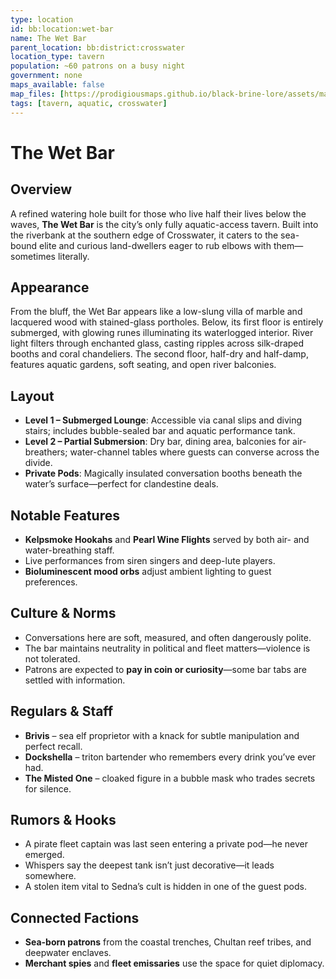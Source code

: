 ```yaml
---
type: location
id: bb:location:wet-bar
name: The Wet Bar
parent_location: bb:district:crosswater
location_type: tavern
population: ~60 patrons on a busy night
government: none
maps_available: false
map_files: [https://prodigiousmaps.github.io/black-brine-lore/assets/maps/wet-bar.jpg]
tags: [tavern, aquatic, crosswater]
---
```


# The Wet Bar

## Overview
A refined watering hole built for those who live half their lives below the waves, **The Wet Bar** is the city’s only fully aquatic-access tavern. Built into the riverbank at the southern edge of Crosswater, it caters to the sea-bound elite and curious land-dwellers eager to rub elbows with them—sometimes literally.

## Appearance
From the bluff, the Wet Bar appears like a low-slung villa of marble and lacquered wood with stained-glass portholes. Below, its first floor is entirely submerged, with glowing runes illuminating its waterlogged interior. River light filters through enchanted glass, casting ripples across silk-draped booths and coral chandeliers. The second floor, half-dry and half-damp, features aquatic gardens, soft seating, and open river balconies.

## Layout
- **Level 1 – Submerged Lounge**: Accessible via canal slips and diving stairs; includes bubble-sealed bar and aquatic performance tank.
- **Level 2 – Partial Submersion**: Dry bar, dining area, balconies for air-breathers; water-channel tables where guests can converse across the divide.
- **Private Pods**: Magically insulated conversation booths beneath the water’s surface—perfect for clandestine deals.

## Notable Features
- **Kelpsmoke Hookahs** and **Pearl Wine Flights** served by both air- and water-breathing staff.
- Live performances from siren singers and deep-lute players.
- **Bioluminescent mood orbs** adjust ambient lighting to guest preferences.

## Culture & Norms
- Conversations here are soft, measured, and often dangerously polite.
- The bar maintains neutrality in political and fleet matters—violence is not tolerated.
- Patrons are expected to **pay in coin or curiosity**—some bar tabs are settled with information.

## Regulars & Staff
- **Brivis** – sea elf proprietor with a knack for subtle manipulation and perfect recall.
- **Dockshella** – triton bartender who remembers every drink you’ve ever had.
- **The Misted One** – cloaked figure in a bubble mask who trades secrets for silence.

## Rumors & Hooks
- A pirate fleet captain was last seen entering a private pod—he never emerged.
- Whispers say the deepest tank isn’t just decorative—it leads somewhere.
- A stolen item vital to Sedna’s cult is hidden in one of the guest pods.

## Connected Factions
- **Sea-born patrons** from the coastal trenches, Chultan reef tribes, and deepwater enclaves.
- **Merchant spies** and **fleet emissaries** use the space for quiet diplomacy.

